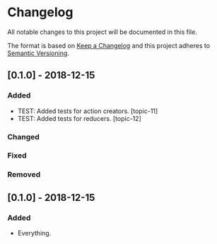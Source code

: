 # Changelog
All notable changes to this project will be documented in this file.

The format is based on [Keep a Changelog](http://keepachangelog.com/) and this project adheres to [Semantic Versioning](http://semver.org/).

## [0.1.0] - 2018-12-15

### Added
- TEST: Added tests for action creators. [topic-11]
- TEST: Added tests for reducers. [topic-12]

### Changed

### Fixed

### Removed

## [0.1.0] - 2018-12-15

### Added
- Everything.
